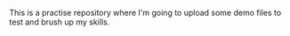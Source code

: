 This is a practise repository where I'm going to upload some demo files to test and brush up my skills. 
